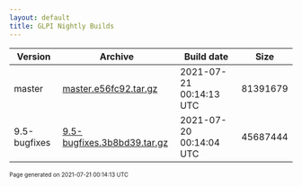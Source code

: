 ```yaml
---
layout: default
title: GLPI Nightly Builds
---
```


Version|Archive|Build date|Size
---|---|---|---
master|[master.e56fc92.tar.gz](master.e56fc92.tar.gz)|2021-07-21 00:14:13 UTC|81391679
9.5-bugfixes|[9.5-bugfixes.3b8bd39.tar.gz](9.5-bugfixes.3b8bd39.tar.gz)|2021-07-20 00:14:04 UTC|45687444

<font size="1">Page generated on 2021-07-21 00:14:13 UTC</font>
